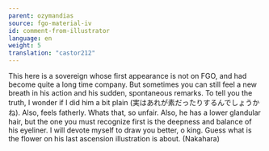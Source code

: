 ```yaml
---
parent: ozymandias
source: fgo-material-iv
id: comment-from-illustrator
language: en
weight: 5
translation: "castor212"
---
```


This here is a sovereign whose first appearance is not on FGO, and had become quite a long time company. But sometimes you can still feel a new breath in his action and his sudden, spontaneous remarks. To tell you the truth, I wonder if I did him a bit plain (実はあれが素だったりするんでしょうかね). Also, feels fatherly. Whats that, so unfair. Also, he has a lower glandular hair, but the one you must recognize first is the deepness and balance of his eyeliner. I will devote myself to draw you better, o king. Guess what is the flower on his last ascension illustration is about. (Nakahara)
